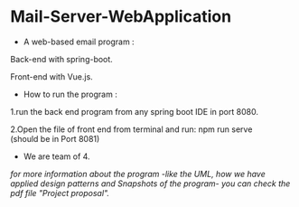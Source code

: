 # Mail-Server-WebApplication
- A web-based email program :

Back-end with spring-boot. 

Front-end with Vue.js.
 
- How to run the program :

1.run the back end program from any spring boot IDE in port 8080.

2.Open the file of  front end from terminal and run: 
npm run serve   
(should be in Port 8081)

- We are team of 4.

*for more information about the program -like the UML, how we have applied design patterns and Snapshots of the program- you can check the pdf file "Project proposal".*
